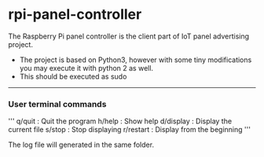 # rpi-panel-controller
The Raspberry Pi panel controller is the client part of IoT panel advertising project.

- The project is based on Python3, however with some tiny modifications you may execute it with python 2 as well.
- This should be executed as sudo
-------------------

### User terminal commands 
'''
q/quit    : Quit the program
h/help    : Show help
d/display : Display the current file
s/stop    : Stop displaying
r/restart : Display from the beginning
'''

The log file will generated in the same folder.
